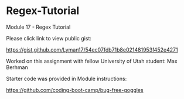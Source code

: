 # Regex-Tutorial
Module 17 - Regex Tutorial

Please click link to view public gist:

https://gist.github.com/Lyman17/54ec07fdb71b8e021481953f452e4271

Worked on this assignment with fellow University of Utah student:
Max Berhman 

Starter code was provided in Module instructions:

https://github.com/coding-boot-camp/bug-free-goggles
